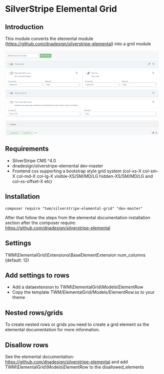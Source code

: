 # SilverStripe Elemental Grid

## Introduction

This module converts the elemental module (https://github.com/dnadesign/silverstripe-elemental) into a grid module

![Overview](docs/images/screen01.png)

## Requirements

* SilverStripe CMS ^4.0
* dnadesign/silverstripe-elemental dev-master
* Frontend css supporting a bootstrap style grid system (col-xs-X col-sm-X col-md-X col-lg-X visible-XS/SM/MD/LG hidden-XS/SM/MD/LG and col-xs-offset-X etc)

## Installation

```
composer require "twm/silverstripe-elemental-grid" "dev-master"
```

After that follow the steps from the elemental documentation installation section after the composer require: https://github.com/dnadesign/silverstripe-elemental

## Settings
TWM\ElementalGrid\Extensions\BaseElementExtension num_columns (default: 12)

## Add settings to rows
* Add a dataextension to TWM\ElementalGrid\Models\ElementRow
* Copy the template TWM/ElementalGrid/Models/ElementRow.ss to your theme

## Nested rows/grids
To create nested rows or grids you need to create a grid element ss the elemental documentation for more information. 

## Disallow rows
See the elemental documentation: https://github.com/dnadesign/silverstripe-elemental and add TWM\ElementalGrid\Models\ElementRow to the disallowed_elements
